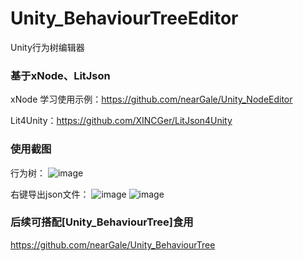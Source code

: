 # Unity_BehaviourTreeEditor
 Unity行为树编辑器

### 基于xNode、LitJson
xNode 学习使用示例：https://github.com/nearGale/Unity_NodeEditor

Lit4Unity：https://github.com/XINCGer/LitJson4Unity

### 使用截图
行为树：
![image](https://github.com/nearGale/Unity_BehaviourTreeEditor/assets/48747051/9cf2780f-2ab5-42b9-96b8-0331afcafecc)

右键导出json文件：
![image](https://github.com/nearGale/Unity_BehaviourTreeEditor/assets/48747051/aa42eef7-0e4f-42fb-bbdb-01b58b8f79f9)
![image](https://github.com/nearGale/Unity_BehaviourTreeEditor/assets/48747051/87fdd7fa-d62d-4455-9fd7-3b9601d612d4)

### 后续可搭配[Unity_BehaviourTree]食用
https://github.com/nearGale/Unity_BehaviourTree
